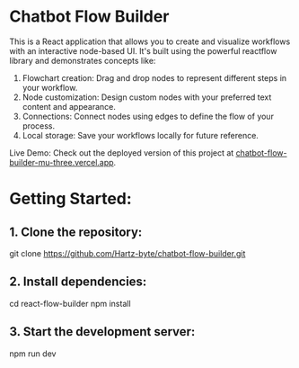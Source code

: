 # Chatbot Flow Builder

This is a React application that allows you to create and visualize workflows with an interactive node-based UI. It's built using the powerful reactflow library and demonstrates concepts like:

1. Flowchart creation: Drag and drop nodes to represent different steps in your workflow.
2. Node customization: Design custom nodes with your preferred text content and appearance.
3. Connections: Connect nodes using edges to define the flow of your process.
4. Local storage: Save your workflows locally for future reference.

Live Demo:
Check out the deployed version of this project at [chatbot-flow-builder-mu-three.vercel.app](https://chatbot-flow-builder-mu-three.vercel.app "Live Demo").


# Getting Started:
## 1. Clone the repository:
git clone https://github.com/Hartz-byte/chatbot-flow-builder.git

## 2. Install dependencies:
cd react-flow-builder
npm install

## 3. Start the development server:
npm run dev
